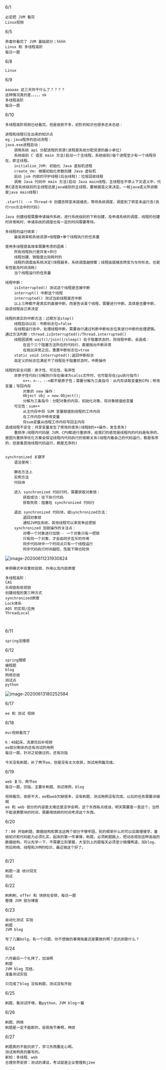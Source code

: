 6/1

```
必定把 JVM 看完
Linux视频
```

6/5

```
恭喜你看完了 JVM 基础部分；hhhh
Linux 和 多线程高阶 
每日一题
```

6/8

```
Linux
```

6/9

```
aaaaaa 这三天你干什么了？？？？
这种情况真的差，，，，，ok
多线程高阶
每日一题
```

6/10

```
多线程高阶视频已经看完，但是收获不多，初阶的知识也很多还未总结：

进程和线程衍生出来的知识点
eg：java程序的启动流程：
java.exe进程启动：
	调用系统 api 分配进程的资源(进程是系统分配资源的最小单位)
	系统级别 C 语言 main 方法(启动一个主线程，系统级别)每个进程至少有一个线程存在，即主线程。
	initialize_JVM: 初始化 Java 虚拟机进程
	create_Vm: 根据初始化参数创建 Java 虚拟机
	启动 jvm 内部的守护线程(后台线程)：垃圾回收线程
	调用 Java 代码中 main 方法(启动 Java main线程，主线程在不停上下文语义中，代表C语言系统级别的主线程还是java级别的主线程，要根据语义来决定。一般java语义所说都是java main线程)

.start() --> Thread-0 创建态转变未就绪态，等待系统调度，调度到了转变未运行态(执行run方法中的代码)

Java 创建线程需要申请操作系统，进行系统级别的下称创建，及申请系统的调度，线程的创建时非常耗时，申请系统的调度也有一定的时间需要等待。

多线程的运行效率：
	最高效率和系统资源+线程数+单个线程执行的任务量
	
使用多线程提高效率需要考虑的因素：
	所有线程执行是并发+并行
	线程创建、销毁是比较耗时的
	线程的调度由系统决定(线程越多，系统调度越频繁；线程由就绪态转变为与你形态，也是有性能及时间消耗)
	当个线程运行的任务量
	
线程中断：
	isInterrupted() 测试这个线程是否被中断
	interrupt() 中断这个线程
	interrupted() 测试当前线程是否中断
	以上三种都不是真实的直接中断，而是告诉某个线程，需要进行中断，具体是否要中断，由该线程自己来决定
	
线程的真实的中断方法：过期方法stop() 
	线程启动以后：中断标志位=false
	在线程运行态中，处理线程中断，需要自行通过判断中断标志位来进行中断的处理逻辑。通过方法判断：thread.isInterrupted()/Thread.interrupted()
	线程因调用 wait()/join()/sleep() 处于阻塞状态时，将线程中断，会造成：
		在这个三个阻塞方法所在的代码行，直接抛出中断异常
		在抛出异常之后，重置中断标志位=true
	static void interrupted():返回中断标志
	自定义的标志位满足不了线程处于阻塞状态时，中断操作
	
线程的安全问题：原子性、可见性、有序性
	非原子性代码(分解执行存在编译为calss文件时，也可能存在cpu执行指令)
		n++，n--，--n都不是原子性；需要分解为三条指令：从内存读取变量到CPU；修改变量；写回内存
		对象的 new 操作：
		Object obj = new Object();
		分解为三条指令：分配对象的内存、初始化对象、将对象赋值给变量
	可见性：sum++
		从主内存中将 SUM 变量赋值到线程的工作内存
		在工作内存中修改变量
		将sum变量从线程工作内存写回主内存
造成线程不安全：共享变量发生了修改的丢失(线程B的++操作，发生丢失)
	重排序:线程内代码是 JVM、CPU都进行重排序，给我们的感觉是线程内的代码是有序的，是因为重排序优化方案会保证线程内代码执行的依赖关系(线程内看自己的代码运行，都是有序的，但是看其他线程代码运行，都是无序的)
	
	
synchronized 关键字
	语法使用：
	
	静态方法上
	实例方法
	代码块
	
	进入 synchronized 代码行时，需要获取对象锁：
		获取成功：往下执行代码
		获取失败：阻塞在 synchronized 代码行
	
	退出 synchronized 代码块，或synchronized方法：
		退回对象锁
		通知JVM及系统，其他线程可以来竞争这把锁
	synchronized 加锁操作的关注点：
		对哪一个对象进行加锁-- 一个对象只有一把锁
		只有同一个对象，才会由同步互斥的作用
		同步代码块中一个时间点只有一个线程运行
		同步代码执行时间越短，性能下降也较快
```

![image-20200611231930824](C:\Users\Administrator\AppData\Roaming\Typora\typora-user-images\image-20200611231930824.png)

```
单例模式中双重校验锁、作用以及内部原理

多线程高阶：
CAS
乐观锁和悲观锁
创建线程的第三种方式
synchronized原理
Lock体系
AQS 的实现/应用
ThreadLocal



```



6/11

```
spring没理顺
```

6/12

```
spring理顺
编程题
blog
网络总结
测试点
python
```

![image-20200613180252584](C:\Users\Administrator\AppData\Roaming\Typora\typora-user-images\image-20200613180252584.png)

6/17

```
ee 和 测试 视频
```

6/18

```
mvc视频看完了

6：40起床，洗漱完后补视频
ee部分剩余的还有测试的用例
每日一题，针对之前做过的，还有剑指

今天没有刷题，补了两节ee，但是没有太大收获，测试用例篇完成。
```

6/19

```
web 复习、两节ee
每日一题，剑指，主要补刷题、测试用例，blog

视频看完，收获不大，ee和web欠缺很多，没有刷题，测试用例没有完成，以后的任务需要详细啊
ee 和 web 部分的内容是太难还是没学会啊，这个东西有点成谜，明天需要查一查这个，当然不能浪费整块的时间，需要用琐碎的时间考虑这个东西。
```

6/20

```
7：00 开始刷题，数据结构和算法这两个部分不够牢固，别的框架什么的可以后面慢慢学，基础知识和代码能力必须扎实，起床的第一件事情，刷题，必须刷题跟上，把动态规划这种高级的数据结构，可以先学一下，不需要立刻掌握，大宝剑上的题每天必须至少搞懂两道，加blog，然后网络、线程和JVM的知识，最近搞这个好了。


```

6/21

```
刷题一道 统计回文
测试
```

6/22

```
刷刷刷，offer 和 快排在安排，每日一题
整理 JVM 部分博客
```

6/23

```
自动化测试 实验
刷题
JVM blog

写了几篇bolg，有一个问题，你不想做的事情拖着还是要做的啊？还抗拒歌什么？
```

6/24

```
六月最后一个礼拜了，加油啊
刷题
JVM blog 完结，
准备测试实验

只完成了blog 没有刷题，测试没有开始
```

6/25

```
刷题，看测试环境，看python，JVM blog一篇
```

6/26

```
刷题、网络
刷题是一定不能断的，容易拖节奏啊，神烦
```

6/27

```
刷题真的不能抗拒了，学习东西要走心啊。
测试用例真的要写的。
新知：多线程、web
合理世界安排：测试的课设，考试就是企业管理和j2ee
```

